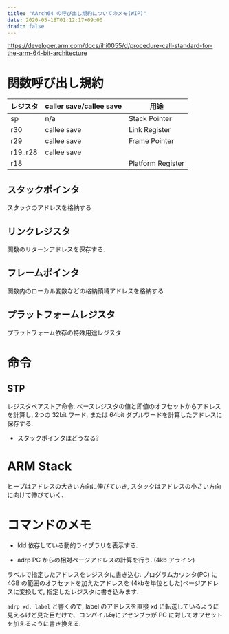 ```yaml
---
title: "AArch64 の呼び出し規約についてのメモ(WIP)"
date: 2020-05-18T01:12:17+09:00
draft: false
---
```


https://developer.arm.com/docs/ihi0055/d/procedure-call-standard-for-the-arm-64-bit-architecture

# 関数呼び出し規約

| レジスタ | caller save/callee save |       用途        |
| -------- | ----------------------- | ----------------- |
| sp       | n/a                     | Stack Pointer     |
| r30      | callee save             | Link Register     |
| r29      | callee save             | Frame Pointer     |
| r19..r28 | callee save             |                   |
| r18      |                         | Platform Register |


## スタックポインタ
スタックのアドレスを格納する

## リンクレジスタ
関数のリターンアドレスを保存する. 

## フレームポインタ
関数内のローカル変数などの格納領域アドレスを格納する

## プラットフォームレジスタ
プラットフォーム依存の特殊用途レジスタ            

# 命令

## STP 
レジスタペアストア命令.
ベースレジスタの値と即値のオフセットからアドレスを計算し, 2つの 32bit ワード, または 64bit ダブルワードを計算したアドレスに保存する.

- スタックポインタはどうなる?

# ARM Stack
ヒープはアドレスの大きい方向に伸びていき, 
スタックはアドレスの小さい方向に向けて伸びていく.


# コマンドのメモ

* ldd
依存している動的ライブラリを表示する.

* adrp
PC からの相対ページアドレスの計算を行う. (4kb アライン)

ラベルで指定したアドレスをレジスタに書き込む. 
プログラムカウンタ(PC) に 4GB の範囲のオフセットを加えたアドレスを (4kbを単位とした)ページアドレスに変換して, 指定したレジスタに書き込みます.

`adrp xd, label` と書くので, label のアドレスを直接 xd に転送しているように見えるけど見た目だけで、コンパイル時にアセンブラが PC に対してオフセットを加えるように書き換える.
